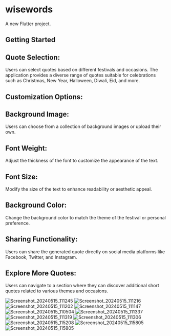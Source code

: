 # wisewords

A new Flutter project.

## Getting Started

## Quote Selection: 
Users can select quotes based on different festivals and occasions. The application provides a diverse range of quotes suitable for celebrations such as Christmas, New Year, Halloween, Diwali, Eid, and more.

## Customization Options:

## Background Image: 
Users can choose from a collection of background images or upload their own.

## Font Weight: 
Adjust the thickness of the font to customize the appearance of the text.

## Font Size: 
Modify the size of the text to enhance readability or aesthetic appeal.

## Background Color: 
Change the background color to match the theme of the festival or personal preference.

## Sharing Functionality: 
Users can share the generated quote directly on social media platforms like Facebook, Twitter, and Instagram.

## Explore More Quotes: 
Users can navigate to a section where they can discover additional short quotes related 
to various themes and occasions. 

![Screenshot_20240515_111245](https://github.com/foramgondaliya/WiseWords/assets/149999919/9e6d5186-1b97-4030-89c1-0dd6a699c1e7)
![Screenshot_20240515_111216](https://github.com/foramgondaliya/WiseWords/assets/149999919/6700537e-e293-4fc4-99ca-2ccc5abd1e74)
![Screenshot_20240515_111202](https://github.com/foramgondaliya/WiseWords/assets/149999919/e9d1e792-c4d4-4d06-bba1-3938ad880068)
![Screenshot_20240515_111147](https://github.com/foramgondaliya/WiseWords/assets/149999919/72a7efdf-08e4-43be-aae2-516162bf71e0)
![Screenshot_20240515_110504](https://github.com/foramgondaliya/WiseWords/assets/149999919/07a98045-44c9-4a5d-964c-89237e263f50)
![Screenshot_20240515_111337](https://github.com/foramgondaliya/WiseWords/assets/149999919/ca21d3d0-b439-43d5-8067-e8347265eef1)
![Screenshot_20240515_111319](https://github.com/foramgondaliya/WiseWords/assets/149999919/06366676-b803-4bb0-b0f7-e5704ef2fa9c)
![Screenshot_20240515_111306](https://github.com/foramgondaliya/WiseWords/assets/149999919/d1c7e3d0-46fb-4e14-be94-464e395269df)
![Screenshot_20240515_115208](https://github.com/foramgondaliya/WiseWords/assets/149999919/d884050f-5c8e-4eb5-a6cb-4ace3fb5c044)
![Screenshot_20240515_115805](https://github.com/foramgondaliya/WiseWords/assets/149999919/be300c3d-4fdc-4be6-97d6-e75c3cef3430)
![Screenshot_20240515_115805](https://github.com/foramgondaliya/WiseWords/assets/149999919/6d9ced2f-58ac-4922-ab28-8ef14dc0efc6)

